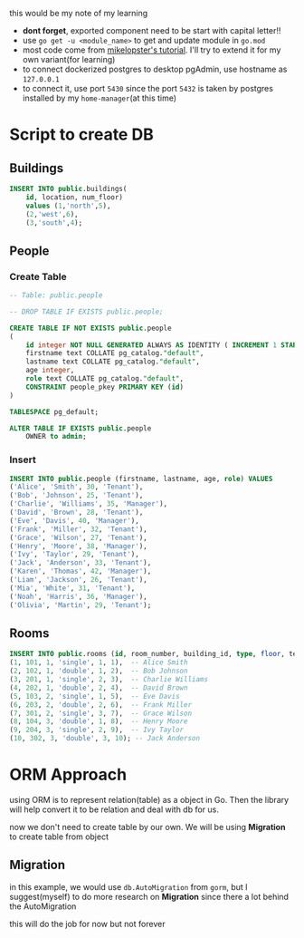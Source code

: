 this would be my note of my learning
- **dont forget**, exported component need to be start with capital letter!!
- use `go get -u <module_name>` to get and update module in `go.mod`
- most code come from [mikelopster's tutorial](https://docs.mikelopster.dev/c/goapi-essential/chapter-3/crud). I'll try to extend it for my own variant(for learning)
- to connect dockerized postgres to desktop pgAdmin, use hostname as `127.0.0.1`
- to connect it, use port `5430` since the port `5432` is taken by postgres installed by my `home-manager`(at this time)

# Script to create DB
## Buildings
```sql
INSERT INTO public.buildings(
	id, location, num_floor)
    values (1,'north',5),
    (2,'west',6),
    (3,'south',4);
```

## People
### Create Table
```sql
-- Table: public.people

-- DROP TABLE IF EXISTS public.people;

CREATE TABLE IF NOT EXISTS public.people
(
    id integer NOT NULL GENERATED ALWAYS AS IDENTITY ( INCREMENT 1 START 1 MINVALUE 1 MAXVALUE 2147483647 CACHE 1 ),
    firstname text COLLATE pg_catalog."default",
    lastname text COLLATE pg_catalog."default",
    age integer,
    role text COLLATE pg_catalog."default",
    CONSTRAINT people_pkey PRIMARY KEY (id)
)

TABLESPACE pg_default;

ALTER TABLE IF EXISTS public.people
    OWNER to admin;
```
### Insert
```sql
INSERT INTO public.people (firstname, lastname, age, role) VALUES
('Alice', 'Smith', 30, 'Tenant'),
('Bob', 'Johnson', 25, 'Tenant'),
('Charlie', 'Williams', 35, 'Manager'),
('David', 'Brown', 28, 'Tenant'),
('Eve', 'Davis', 40, 'Manager'),
('Frank', 'Miller', 32, 'Tenant'),
('Grace', 'Wilson', 27, 'Tenant'),
('Henry', 'Moore', 38, 'Manager'),
('Ivy', 'Taylor', 29, 'Tenant'),
('Jack', 'Anderson', 33, 'Tenant'),
('Karen', 'Thomas', 42, 'Manager'),
('Liam', 'Jackson', 26, 'Tenant'),
('Mia', 'White', 31, 'Tenant'),
('Noah', 'Harris', 36, 'Manager'),
('Olivia', 'Martin', 29, 'Tenant');
```

## Rooms
```sql
INSERT INTO public.rooms (id, room_number, building_id, type, floor, tenant_id) VALUES
(1, 101, 1, 'single', 1, 1),  -- Alice Smith
(2, 102, 1, 'double', 1, 2),  -- Bob Johnson
(3, 201, 1, 'single', 2, 3),  -- Charlie Williams
(4, 202, 1, 'double', 2, 4),  -- David Brown
(5, 103, 2, 'single', 1, 5),  -- Eve Davis
(6, 203, 2, 'double', 2, 6),  -- Frank Miller
(7, 301, 2, 'single', 3, 7),  -- Grace Wilson
(8, 104, 3, 'double', 1, 8),  -- Henry Moore
(9, 204, 3, 'single', 2, 9),  -- Ivy Taylor
(10, 302, 3, 'double', 3, 10); -- Jack Anderson
```


# ORM Approach
using ORM is to represent relation(table) as a object in Go. Then the library will help convert it to be relation and deal with db for us.

now we don't need to create table by our own. We will be using **Migration** to create table from object

## Migration
in this example, we would use `db.AutoMigration` from `gorm`, but I suggest(myself) to do more research on **Migration** since there a lot behind the AutoMigration

this will do the job for now but not forever
